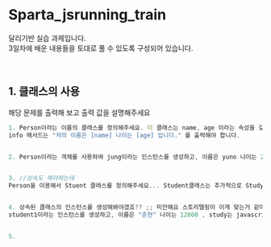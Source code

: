 # Sparta_jsrunning_train

달리기반 실습 과제입니다.  
3일차에 배운 내용들을 토대로 풀 수 있도록 구성되어 있습니다.

&nbsp;

## 1. 클래스의 사용
해당 문제를 출력해 보고 출력 값을 설명해주세요 

```javascript
1. Person이라는 이름의 클래스를 정의해주세요. 이 클래스는 name, age 이라는 속성을 갖고, info라는 메서드를 추가해주세요
info 메서드는 "저의 이름은 [name] 나이는 [age] 입니다." 를 출력해야 합니다.


2. Person이라는 객체를 사용하여 jung이라는 인스턴스를 생성하고, 이름은 yuno 나이는 20으로 설정하고, jung의 info 메서드를 사용하여 출력해보세요


3. //상속도 해야하는데
Person을 이용해서 Stuent 클래스를 정의해주세요... Student클래스는 추가적으로 Study라는 속성를 갖습니다


4. 상속된 클래스의 인스턴스를 생성해봐야겠죠?? ;; 미안해요 스토리텔링이 이게 맞는거 같아..
student1이라는 인스턴스를 생성하고, 이름은 "준현" 나이는 12000 , study는 javascript로 생성하고 각 요소들을 출력해주세요


5. 

```


